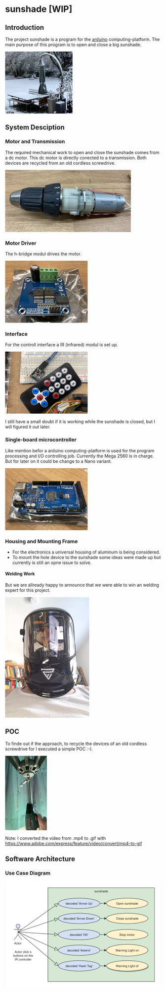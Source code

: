 # sunshade [WIP]
## Introduction
The project sunshade is a program for the [arduino](https://de.wikipedia.org/wiki/Arduino_(Plattform)) computing-platform.
The main purpose of this program is to open and close a big sunshade.

<img src="https://github.com/Aladim/sunshade/blob/main/doc/sunshade.jpg" height="200" title="sunshade">

## System Desciption
### Motor and Transmission
The required mechanical work to open and close the sunshade comes from a dc motor.
This dc motor is directly conected to a transmission.
Both devices are recycled from an old cordless screwdrive.

<img src="https://github.com/Aladim/sunshade/blob/main/doc/recycled-cordless-screwdrive.jpeg" height="200" title="recycled cordless screwdrive">

### Motor Driver
The h-bridge modul drives the motor.

<img src="https://github.com/Aladim/sunshade/blob/main/doc/h-bridge-modul.jpeg" height="200" title="h-bridge modul">

### Interface
For the controll interface a IR (infrared) modul is set up.

<img src="https://github.com/Aladim/sunshade/blob/main/doc/ir-modul.jpeg" height="200" title="ir-modul">

I still have a small doubt if it is working while the sunshade is closed, 
but I will figured it out later.
### Single-board microcontroller
Like mention befor a arduino computing-platform is used for the program processing and I/O controlling job.
Currently the Mega 2560 is in charge. But for later on it could be change to a Nano variant.

<img src="https://github.com/Aladim/sunshade/blob/main/doc/mega-2560.jpeg" height="200" title="mega 2560">

### Housing and Mounting Frame
* For the electronics a universal housing of aluminum is being considered.
* To mount the hole device to the sunshade some ideas were made up but currently is still an opne issue to solve.
#### Welding Work
But we are allready happy to announce that we were able to win an welding expert for this project.

<img src="https://github.com/Aladim/sunshade/blob/main/doc/welding-expert.png" title="welding expert">

## POC
To finde out if the approach, to recycle the devices of an old cordless screwdrive for I executed a simple POC :-).

![cordless-screwdrive_AdobeExpress](https://github.com/Aladim/sunshade/blob/main/doc/cordless-screwdrive.gif)

Note: I converted the video from .mp4 to .gif with https://www.adobe.com/express/feature/video/convert/mp4-to-gif

## Software Architecture
### Use Case Diagram

<img src="https://github.com/Aladim/sunshade/blob/main/doc/use-case-diagram.png" title="use case diagram">
